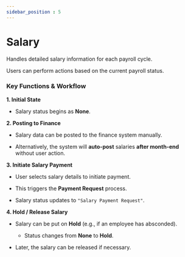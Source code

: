 ```yaml
---
sidebar_position : 5
---
```


# Salary

Handles detailed salary information for each payroll cycle.

Users can perform actions based on the current payroll status.

### Key Functions & Workflow

**1. Initial State**

  - Salary status begins as **None**.

**2. Posting to Finance**

  - Salary data can be posted to the finance system manually.

  - Alternatively, the system will **auto-post** salaries **after month-end** without user action.

**3. Initiate Salary Payment**

  - User selects salary details to initiate payment.

  - This triggers the **Payment Request** process.

  - Salary status updates to `"Salary Payment Request"`.

**4. Hold / Release Salary**

  - Salary can be put on **Hold** (e.g., if an employee has absconded).

    - Status changes from **None** to **Hold**.

  - Later, the salary can be released if necessary.